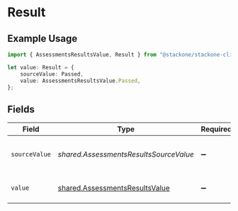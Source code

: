 # Result

## Example Usage

```typescript
import { AssessmentsResultsValue, Result } from "@stackone/stackone-client-ts/sdk/models/shared";

let value: Result = {
    sourceValue: Passed,
    value: AssessmentsResultsValue.Passed,
};
```

## Fields

| Field                                                                                   | Type                                                                                    | Required                                                                                | Description                                                                             | Example                                                                                 |
| --------------------------------------------------------------------------------------- | --------------------------------------------------------------------------------------- | --------------------------------------------------------------------------------------- | --------------------------------------------------------------------------------------- | --------------------------------------------------------------------------------------- |
| `sourceValue`                                                                           | *shared.AssessmentsResultsSourceValue*                                                  | :heavy_minus_sign:                                                                      | The source value of the assessment result.                                              | Passed                                                                                  |
| `value`                                                                                 | [shared.AssessmentsResultsValue](../../../sdk/models/shared/assessmentsresultsvalue.md) | :heavy_minus_sign:                                                                      | The result of the assessment.                                                           | passed                                                                                  |